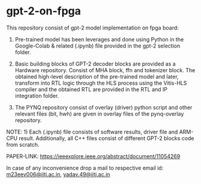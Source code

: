 # gpt-2-on-fpga
This repository consist of gpt-2 model implementation on fpga board:

1) Pre-trained model has been leverages and done using Python in the Google-Colab & related (.ipynb) file provided in the gpt-2 selection folder.

2) Basic building blocks of GPT-2 decoder blocks are provided as a Hardware repository. Consist of MHA block, ffn and tokenizer block. The obtained high-level description of the pre-trained model and later, transform into RTL logic through the HLS process using the Vitis-HLS compiler and the obtained RTL are provided in the RTL and IP integration folder.

3) The PYNQ repository consist of overlay (driver) python script and other relevant files (bit, hwh) are given in overlay files of the pynq-overlay repository.
   
NOTE: 1) Each (.ipynb) file consists of software results, driver file and ARM-CPU result. Additionally, all C++ files consist of different GPT-2 blocks code from scratch.

PAPER-LINK:
https://ieeexplore.ieee.org/abstract/document/11054269

In case of any inconvenience drop a mail to respective email id: m23eev006@iitj.ac.in, yadav.49@iitj.ac.in
